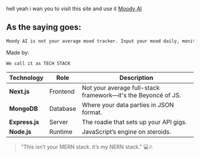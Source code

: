 hell yeah i wan you to visit this site and use it [Moody AI](https://moody-ai.onrender.com) 

## As the saying goes: 

```bash
Moody AI is not your average mood tracker. Input your mood daily, monitor your emotional patterns, and let AI provide personalized insights to enhance your well being.
```

Made by:

```
We call it as TECH STACK
```

| **Technology**  | **Role**          | **Description**                                              |
|------------------|-------------------|--------------------------------------------------------------|
| **Next.js**      | Frontend          | Not your average full-stack framework—it's the Beyoncé of JS. |
| **MongoDB**      | Database          | Where your data parties in JSON format.                      |
| **Express.js**   | Server            | The roadie that sets up your API gigs.                       |
| **Node.js**      | Runtime           | JavaScript’s engine on steroids.                             |

> "This isn’t your MERN stack. It’s my NERN stack." 💻🔥
